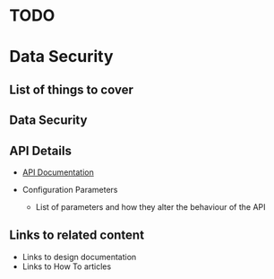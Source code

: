 # TODO
# Data Security

## List of things to cover

## Data Security

## API Details
 * [API Documentation](https://nayakrounak.gitbook.io/mosip-docs/v/1.2.0/modules/id-repository/Credential-Service-API-Documentation.md)

* Configuration Parameters
    * List of parameters and how they alter the behaviour of the API

## Links to related content
* Links to design documentation
* Links to How To articles
 

